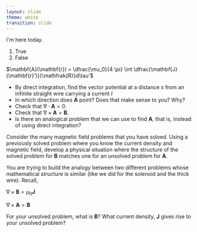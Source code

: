 ```yaml
---
layout: slide
theme: white
transition: slide
---
```



<section data-markdown>

I'm here today.

1. True
2. False

</section>

<section data-markdown>

$\mathbf{A}(\mathbf{r}) = \dfrac{\mu_0}{4 \pi} \int \dfrac{\mathbf{J}(\mathbf{r}')}{\mathfrak{R}}d\tau'$

* By direct integration, find the vector potential at a distance $s$ from an infinite straight wire carrying a current $I$
* In which direction does $\mathbf{A}$ point? Does that make sense to you? Why?
* Check that $\nabla \cdot \mathbf{A} = 0$.
* Check that $\nabla \times \mathbf{A} = \mathbf{B}$.
* Is there an analogical problem that we can use to find $\mathbf{A}$, that is, instead of using direct integration?
</section>

<section data-markdown>

Consider the many magnetic field problems that you have solved. Using a previously solved problem where you know the current density and magnetic field, develop a physical situation where the structure of the solved problem for $\mathbf{B}$ matches one for an unsolved problem for $\mathbf{A}$.

You are trying to build the analogy between two different problems whose mathematical structure is similar (like we did for the solenoid and the thick wire). Recall,

$\nabla \times \mathbf{B} = \mu_0 \mathbf{J}$

$\nabla \times \mathbf{A} = \mathbf{B}$

</section>

<section data-markdown>

For your unsolved problem, what is $\mathbf{B}$? What current density, $\mathbf{J}$ gives rise to your unsolved problem?

</section>
